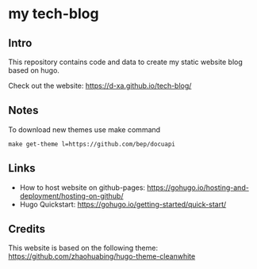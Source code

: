 # my tech-blog

## Intro
This repository contains code and data to create my static website blog based on hugo.

Check out the website: https://d-xa.github.io/tech-blog/

## Notes
To download new themes use make command
```
make get-theme l=https://github.com/bep/docuapi
``` 

## Links
- How to host website on github-pages: https://gohugo.io/hosting-and-deployment/hosting-on-github/
- Hugo Quickstart: https://gohugo.io/getting-started/quick-start/

## Credits
This website is based on the following theme: https://github.com/zhaohuabing/hugo-theme-cleanwhite

